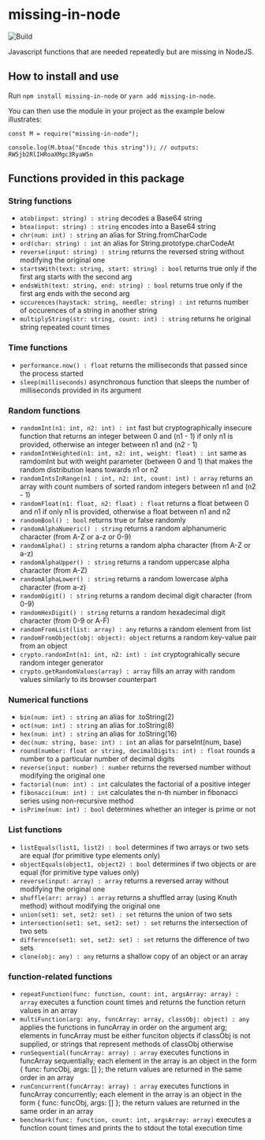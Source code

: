 # missing-in-node

![Build](https://github.com/linostar/missing-in-node/actions/workflows/main.yml/badge.svg)

Javascript functions that are needed repeatedly but are missing in NodeJS.

## How to install and use

Run `npm install missing-in-node` or `yarn add missing-in-node`.

You can then use the module in your project as the example below illustrates:

```
const M = require("missing-in-node");

console.log(M.btoa("Encode this string")); // outputs: RW5jb2RlIHRoaXMgc3RyaW5n
```


## Functions provided in this package

### String functions
- `atob(input: string) : string` decodes a Base64 string
- `btoa(input: string) : string` encodes into a Base64 string
- `chr(num: int) : string` an alias for String.fromCharCode
- `ord(char: string) : int` an alias for String.prototype.charCodeAt
- `reverse(input: string) : string` returns the reversed string without modifying the original one
- `startsWith(text: string, start: string) : bool` returns true only if the first arg starts with the second arg
- `endsWith(text: string, end: string) : bool` returns true only if the first arg ends with the second arg
- `occurences(haystack: string, needle: string) : int` returns number of occurences of a string in another string
- `multiplyString(str: string, count: int) : string` returns he original string repeated count times

### Time functions
- `performance.now() : float` returns the milliseconds that passed since the process started
- `sleep(milliseconds)` asynchronous function that sleeps the number of milliseconds provided in its argument

### Random functions
- `randomInt(n1: int, n2: int) : int` fast but cryptographically insecure function that returns an integer between 0 and (n1 - 1) if only n1 is provided, otherwise an integer between n1 and (n2 - 1)
- `randomIntWeighted(n1: int, n2: int, weight: float) : int` same as ramdomInt but with weight parameter (between 0 and 1) that makes the random distribution leans towards n1 or n2
- `randomIntsInRange(n1 : int, n2: int, count: int) : array` returns an array with count numbers of sorted random integers between n1 and (n2 - 1)
- `randomFloat(n1: float, n2: float) : float` returns a float between 0 and n1 if only n1 is provided, otherwise a float between n1 and n2
- `randomBool() : bool` returns true or false randomly
- `randomAlphaNumeric() : string` returns a random alphanumeric character (from A-Z or a-z or 0-9)
- `randomAlpha() : string` returns a random alpha character (from A-Z or a-z)
- `randomAlphaUpper() : string` returns a random uppercase alpha character (from A-Z)
- `randomAlphaLower() : string` returns a random lowercase alpha character (from a-z)
- `randomDigit() : string` returns a random decimal digit character (from 0-9)
- `randomHexDigit() : string` returns a random hexadecimal digit character (from 0-9 or A-F)
- `randomFromList(list: array) : any` returns a random element from list
- `randomFromObject(obj: object): object` returns a random key-value pair from an object
- `crypto.randomInt(n1: int, n2: int) : int` cryptograhically secure random integer generator
- `crypto.getRandomValues(array) : array` fills an array with random values similarly to its browser counterpart

### Numerical functions
- `bin(num: int) : string` an alias for .toString(2)
- `oct(num: int) : string` an alias for .toString(8)
- `hex(num: int) : string` an alias for .toString(16)
- `dec(num: string, base: int) : int` an alias for parseInt(num, base)
- `round(number: float or string, decimalDigits: int) : float` rounds a number to a particular number of decimal digits
- `reverse(input: number) : number` returns the reversed number without modifying the original one
- `factorial(num: int) : int` calculates the factorial of a positive integer
- `fibonacci(num: int) : int` calculates the n-th number in fibonacci series using non-recursive method
- `isPrime(num: int) : bool` determines whether an integer is prime or not

### List functions
- `listEquals(list1, list2) : bool` determines if two arrays or two sets are equal (for primitive type elements only)
- `objectEquals(object1, object2) : bool` determines if two objects or are equal (for primitive type values only)
- `reverse(input: array) : array` returns a reversed array without modifying the original one
- `shuffle(arr: array) : array` returns a shuffled array (using Knuth method) without modifying the original one
- `union(set1: set, set2: set) : set` returns the union of two sets
- `intersection(set1: set, set2: set) : set` returns the intersection of two sets
- `difference(set1: set, set2: set) : set` returns the difference of two sets
- `clone(obj: any) : any` returns a shallow copy of an object or an array

### function-related functions
- `repeatFunction(func: function, count: int, argsArray: array) : array` executes a function count times and returns the function return values in an array
- `multiFunction(arg: any, funcArray: array, classObj: object) : any`  applies the functions in funcArray in order on the argument arg; elements in funcArray must be either funciton objects if classObj is not supplied, or strings that represent methods of classObj otherwise
- `runSequential(funcArray: array) : array` executes functions in funcArray sequentially; each element in the array is an object in the form { func: funcObj, args: [] }; the return values are returned in the same order in an array
- `runConcurrent(funcArray: array) : array` executes functions in funcArray concurrently; each element in the array is an object in the form { func: funcObj, args: [] }; the return values are returned in the same order in an array
- `benchmark(func: function, count: int, argsArray: array)` executes a function count times and prints the to stdout the total execution time

